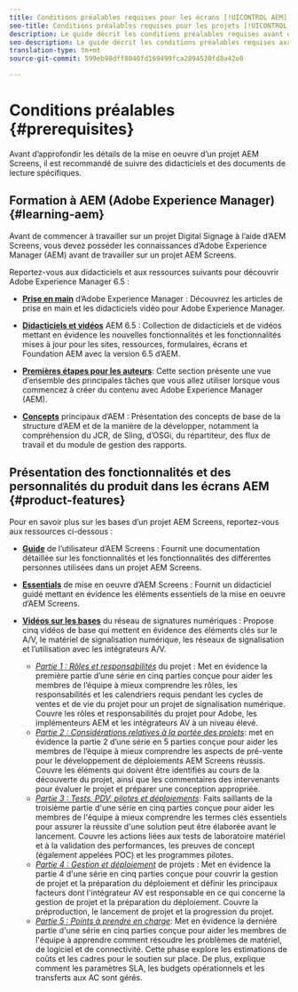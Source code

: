 ```yaml
---
title: Conditions préalables requises pour les écrans [!UICONTROL AEM]
seo-title: Conditions préalables requises pour les projets [!UICONTROL AEM Screens]
description: Le guide décrit les conditions préalables requises avant de démarrer un projet AEM Screens.
seo-description: Le guide décrit les conditions préalables requises avant de démarrer un projet AEM Screens.
translation-type: tm+mt
source-git-commit: 599eb98dff8040fd169499fca2894530fd8a42e8

---
```



# Conditions préalables {#prerequisites}

Avant d’approfondir les détails de la mise en oeuvre d’un projet AEM Screens, il est recommandé de suivre des didacticiels et des documents de lecture spécifiques.

## Formation à AEM (Adobe Experience Manager) {#learning-aem}

Avant de commencer à travailler sur un projet Digital Signage à l’aide d’AEM Screens, vous devez posséder les connaissances d’Adobe Experience Manager (AEM) avant de travailler sur un projet AEM Screens.

Reportez-vous aux didacticiels et aux ressources suivants pour découvrir Adobe Experience Manager 6.5 :

* **[Prise en main](https://helpx.adobe.com/experience-manager/get-started.html)** d’Adobe Experience Manager : Découvrez les articles de prise en main et les didacticiels vidéo pour Adobe Experience Manager.

* **[Didacticiels et vidéos](https://helpx.adobe.com/experience-manager/kt/index/aem-6-5-videos.html)** AEM 6.5 : Collection de didacticiels et de vidéos mettant en évidence les nouvelles fonctionnalités et les fonctionnalités mises à jour pour les sites, ressources, formulaires, écrans et Foundation AEM avec la version 6.5 d’AEM.

* **[Premières étapes pour les auteurs](https://helpx.adobe.com/experience-manager/6-5/sites/authoring/using/first-steps.html)**: Cette section présente une vue d’ensemble des principales tâches que vous allez utiliser lorsque vous commencez à créer du contenu avec Adobe Experience Manager (AEM).

* **[Concepts](https://helpx.adobe.com/experience-manager/6-5/sites/developing/using/the-basics.html)** principaux d’AEM : Présentation des concepts de base de la structure d’AEM et de la manière de la développer, notamment la compréhension du JCR, de Sling, d’OSGi, du répartiteur, des flux de travail et du module de gestion des rapports.

## Présentation des fonctionnalités et des personnalités du produit dans les écrans AEM {#product-features}

Pour en savoir plus sur les bases d’un projet AEM Screens, reportez-vous aux ressources ci-dessous :

* **[Guide](https://helpx.adobe.com/experience-manager/6-5/screens/user-guide.html)** de l’utilisateur d’AEM Screens : Fournit une documentation détaillée sur les fonctionnalités et les fonctionnalités des différentes personnes utilisées dans un projet AEM Screens.

* **[Essentials](https://experienceleague.adobe.com/?launch=AEM-7a#recommended/solutions/experience-manager)** de mise en oeuvre d’AEM Screens : Fournit un didacticiel guidé mettant en évidence les éléments essentiels de la mise en oeuvre d’AEM Screens.

* **[Vidéos sur les bases](https://helpx.adobe.com/experience-manager/6-5/screens/user-guide.html?topic=/experience-manager/6-5/screens/morehelp/digital-signage-networks-basics.ug.js)** du réseau de signatures numériques : Propose cinq vidéos de base qui mettent en évidence des éléments clés sur le A/V, le matériel de signalisation numérique, les réseaux de signalisation et l’utilisation avec les intégrateurs A/V.
   * *[Partie 1 : Rôles et responsabilités](https://helpx.adobe.com/experience-manager/6-5/screens/using/project-roles-responsibilities.html)* du projet : Met en évidence la première partie d’une série en cinq parties conçue pour aider les membres de l’équipe à mieux comprendre les rôles, les responsabilités et les calendriers requis pendant les cycles de ventes et de vie du projet pour un projet de signalisation numérique. Couvre les rôles et responsabilités du projet pour Adobe, les implémenteurs AEM et les intégrateurs AV à un niveau élevé.
   * *[Partie 2 : Considérations relatives à la portée des projets](https://helpx.adobe.com/experience-manager/6-5/screens/using/project-considerations.html)*: met en évidence la partie 2 d’une série en 5 parties conçue pour aider les membres de l’équipe à mieux comprendre les aspects de pré-vente pour le développement de déploiements AEM Screens réussis. Couvre les éléments qui doivent être identifiés au cours de la découverte du projet, ainsi que les commentaires des intervenants pour évaluer le projet et préparer une conception appropriée.
   * *[Partie 3 : Tests, PDV, pilotes et déploiements](https://helpx.adobe.com/experience-manager/6-5/screens/using/testing-pocs-pilots-rollouts.html)*: Faits saillants de la troisième partie d'une série en cinq parties conçue pour aider les membres de l'équipe à mieux comprendre les termes clés essentiels pour assurer la réussite d'une solution peut être élaborée avant le lancement. Couvre les actions liées aux tests de laboratoire matériel et à la validation des performances, les preuves de concept (également appelées POC) et les programmes pilotes.
   * *[Partie 4 : Gestion et déploiement](https://helpx.adobe.com/experience-manager/6-5/screens/using/project-management-and-deployment.html)* de projets : Met en évidence la partie 4 d'une série en cinq parties conçue pour couvrir la gestion de projet et la préparation du déploiement et définir les principaux facteurs dont l'intégrateur AV est responsable en ce qui concerne la gestion de projet et la préparation du déploiement. Couvre la préproduction, le lancement de projet et la progression du projet.
   * *[Partie 5 : Points à prendre en charge](https://helpx.adobe.com/experience-manager/6-5/screens/using/support-considerations.html)*: Met en évidence la dernière partie d'une série en cinq parties conçue pour aider les membres de l'équipe à apprendre comment résoudre les problèmes de matériel, de logiciel et de connectivité. Cette phase explore les estimations de coûts et les cadres pour le soutien sur place. De plus, explique comment les paramètres SLA, les budgets opérationnels et les transferts aux AC sont gérés.
